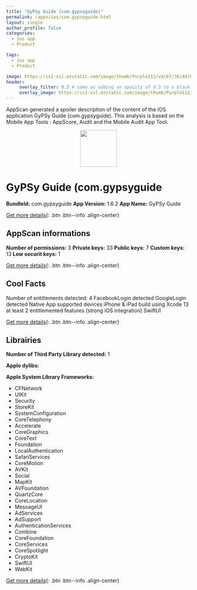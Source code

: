 ```yaml
---
title: "GyPSy Guide (com.gypsyguide)"
permalink: /apps/ios/com.gypsyguide.html
layout: single
author_profile: false
categories: 
  - ios app 
  - Product 

tags: 
  - ios app 
  - Product 

image: https://is1-ssl.mzstatic.com/image/thumb/Purple112/v4/67/36/4d/67364d22-28ef-f776-c78d-a136a4979f45/AppIcon-1x_U007emarketing-0-7-0-85-220.png/512x512bb.jpg
header: 
     overlay_filter: 0.5 # same as adding an opacity of 0.5 to a black background
     overlay_image: https://is1-ssl.mzstatic.com/image/thumb/Purple112/v4/67/36/4d/67364d22-28ef-f776-c78d-a136a4979f45/AppIcon-1x_U007emarketing-0-7-0-85-220.png/512x512bb.jpg
---
```

AppScan generated a spoiler description of the content of the iOS application GyPSy Guide (com.gypsyguide). This analysis is based on the Mobile App Tools : AppScore, Audit and the Mobile Audit App Tool.

  
  
<div style="text-align: center;"><img src="https://is1-ssl.mzstatic.com/image/thumb/Purple112/v4/67/36/4d/67364d22-28ef-f776-c78d-a136a4979f45/AppIcon-1x_U007emarketing-0-7-0-85-220.png/512x512bb.jpg" width="100" height="100"></div>  
  
# GyPSy Guide (com.gypsyguide

**BundleId:** com.gypsyguide
**App Version:** 1.6.2
**App Name:** GyPSy Guide


[Get more details](/pricing.html){: .btn .btn--info .align-center}  
  
## AppScan informations 

**Number of permissions:** 3
**Private keys:** 33
**Public keys:** 7
**Custom keys:** 13
**Low securit keys:** 1
  
[Get more details](/pricing.html){: .btn .btn--info .align-center}

## Cool Facts

Number of entitlements detected: 4
FacebookLogin detected
GoogleLogin detected
Native App
supported devices iPhone & iPad
build using Xcode 13
at least 2 entitlemented features (strong iOS integration)
SwiftUI
  
[Get more details](/pricing.html){: .btn .btn--info .align-center}

## Librairies 
**Number of Third Party Library detected:** 1

**Apple dylibs:**


**Apple System Library Frameworks:**
- CFNetwork
- UIKit
- Security
- StoreKit
- SystemConfiguration
- CoreTelephony
- Accelerate
- CoreGraphics
- CoreText
- Foundation
- LocalAuthentication
- SafariServices
- CoreMotion
- AVKit
- Social
- MapKit
- AVFoundation
- QuartzCore
- CoreLocation
- MessageUI
- AdServices
- AdSupport
- AuthenticationServices
- Combine
- CoreFoundation
- CoreServices
- CoreSpotlight
- CryptoKit
- SwiftUI
- WebKit


  
[Get more details](/pricing.html){: .btn .btn--info .align-center}

